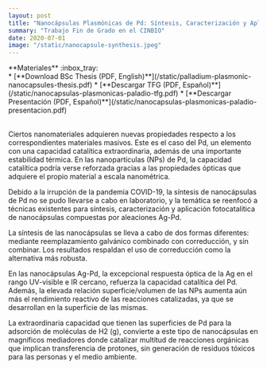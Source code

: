 ```yaml
---
layout: post
title: "Nanocápsulas Plasmónicas de Pd: Síntesis, Caracterización y Aplicación"
summary: "Trabajo Fin de Grado en el CINBIO"
date: 2020-07-01
image: "/static/nanocapsule-synthesis.jpeg"
---
```



<div class="textbox tip">
<div class="textbox textbox-title" markdown="1">
**Materiales** :inbox_tray:
</div>
<div class="textbox textbox-body" markdown="1">
* [**Download BSc Thesis (PDF, English)**](/static/palladium-plasmonic-nanocapsules-thesis.pdf)
* [**Descargar TFG (PDF, Español)**](/static/nanocapsulas-plasmonicas-paladio-tfg.pdf)
* [**Descargar Presentación (PDF, Español)**](/static/nanocapsulas-plasmonicas-paladio-presentacion.pdf)
</div>
</div>
<br>

Ciertos nanomateriales adquieren nuevas propiedades respecto a los correspondientes materiales masivos. Este es el caso del Pd, un elemento con una capacidad catalítica extraordinaria, además de una importante estabilidad térmica. En las nanopartículas (NPs) de Pd, la capacidad catalítica podría verse reforzada gracias a las propiedades ópticas que adquiere el propio material a escala nanométrica.

Debido a la irrupción de la pandemia COVID-19, la síntesis de nanocápsulas de Pd no se pudo llevarse a cabo en laboratorio, y la temática se reenfocó a técnicas existentes para síntesis, caracterización y aplicación fotocatalítica de nanocápsulas compuestas por aleaciones Ag-Pd.

La síntesis de las nanocápsulas se lleva a cabo de dos formas diferentes: mediante reemplazamiento galvánico combinado con correducción, y sin combinar. Los resultados respaldan el uso de correducción como la alternativa más robusta.

En las nanocápsulas Ag-Pd, la excepcional respuesta óptica de la Ag en el rango UV-visible e IR cercano, refuerza la capacidad catalítica del Pd. Además, la elevada relación superficie/volumen de las NPs aumenta aún más el rendimiento reactivo de las reacciones catalizadas, ya que se desarrollan en la superficie de las mismas.

La extraordinaria capacidad que tienen las superficies de Pd para la adsorción de moléculas de H2 (g), convierte a este tipo de nanocápsulas en magníficos mediadores donde catalizar multitud de reacciones orgánicas que implican transferencia de protones, sin generación de residuos tóxicos para las personas y el medio ambiente.


